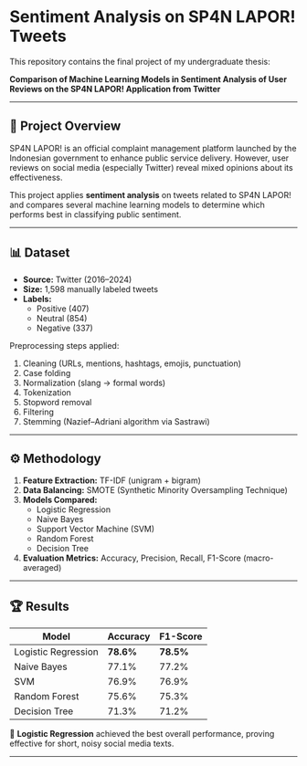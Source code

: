 # Sentiment Analysis on SP4N LAPOR! Tweets

This repository contains the final project of my undergraduate thesis:

**Comparison of Machine Learning Models in Sentiment Analysis of User Reviews on the SP4N LAPOR! Application from Twitter**

---

## 📌 Project Overview
SP4N LAPOR! is an official complaint management platform launched by the Indonesian government to enhance public service delivery. However, user reviews on social media (especially Twitter) reveal mixed opinions about its effectiveness.

This project applies **sentiment analysis** on tweets related to SP4N LAPOR! and compares several machine learning models to determine which performs best in classifying public sentiment.

---

## 📊 Dataset
- **Source:** Twitter (2016–2024)  
- **Size:** 1,598 manually labeled tweets  
- **Labels:**  
  - Positive (407)  
  - Neutral (854)  
  - Negative (337)  

Preprocessing steps applied:  
1. Cleaning (URLs, mentions, hashtags, emojis, punctuation)  
2. Case folding  
3. Normalization (slang → formal words)  
4. Tokenization  
5. Stopword removal  
6. Filtering  
7. Stemming (Nazief–Adriani algorithm via Sastrawi)

---

## ⚙️ Methodology
1. **Feature Extraction:** TF-IDF (unigram + bigram)  
2. **Data Balancing:** SMOTE (Synthetic Minority Oversampling Technique)  
3. **Models Compared:**
   - Logistic Regression
   - Naive Bayes
   - Support Vector Machine (SVM)
   - Random Forest
   - Decision Tree
4. **Evaluation Metrics:** Accuracy, Precision, Recall, F1-Score (macro-averaged)

---

## 🏆 Results
| Model              | Accuracy | F1-Score |
|--------------------|----------|----------|
| Logistic Regression | **78.6%** | **78.5%** |
| Naive Bayes         | 77.1%    | 77.2%    |
| SVM                 | 76.9%    | 76.9%    |
| Random Forest       | 75.6%    | 75.3%    |
| Decision Tree       | 71.3%    | 71.2%    |

📌 **Logistic Regression** achieved the best overall performance, proving effective for short, noisy social media texts.

---
